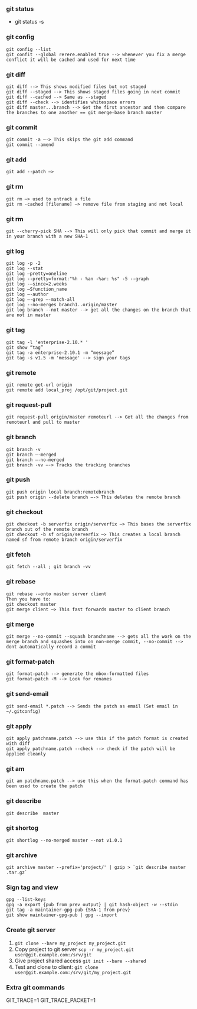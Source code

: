 ### git status
- git status -s

### git config
```
git config --list
git confit --global rerere.enabled true --> whenever you fix a merge conflict it will be cached and used for next time
```

### git diff
```
git diff --> This shows modified files but not staged
git diff --staged --> This shows staged files going in next commit
git diff --cached --> Same as --staged
git diff --check --> identifies whitespace errors
git diff master...branch --> Get the first ancestor and then compare the branches to one another == git merge-base branch master
```
### git commit
```
git commit -a —-> This skips the git add command
git commit --amend
```
### git add
```
git add --patch —>
```

### git rm
```
git rm —> used to untrack a file
git rm -cached [filename] —> remove file from staging and not local
```

### git rm
```
git --cherry-pick SHA --> This will only pick that commit and merge it in your branch with a new SHA-1
```

### git log
```
git log -p -2
git log --stat
git log —pretty=oneline
git log --pretty=format:"%h - %an -%ar: %s" -5 --graph
git log -—since=2.weeks
git log —Sfunction_name
git log —-author
git log —-grep —-match-all
got log --no-merges branch1..origin/master
git log branch --not master --> get all the changes on the branch that are not in master
```

### git tag
```
git tag -l 'enterprise-2.10.* '
git show “tag”
git tag -a enterprise-2.10.1 -m “message”
git tag -s v1.5 -m 'message' --> sign your tags
```

### git remote
```
git remote get-url origin 
git remote add local_proj /opt/git/project.git
```

### git request-pull
```
git request-pull origin/master remoteurl --> Get all the changes from remoteurl and pull to master
```

### git branch
```
git branch -v
git branch —-merged
git branch —-no-merged
git branch -vv —-> Tracks the tracking branches
```

### git push
```
git push origin local branch:remotebranch
git push origin --delete branch —-> This deletes the remote branch
```

### git checkout
```
git checkout -b serverfix origin/serverfix —> This bases the serverfix branch out of the remote branch
git checkout -b sf origin/serverfix —> This creates a local branch named sf from remote branch origin/serverfix
```

### git fetch
```
git fetch --all ; git branch -vv
```

### git rebase
```
git rebase -—onto master server client
Then you have to:
git checkout master
git merge client —> This fast forwards master to client branch
```

### git merge
```
git merge --no-commit --squash branchname --> gets all the work on the merge branch and squashes into on non-merge commit, --no-commit --> dont automatically record a commit
```

### git format-patch
```
git format-patch --> generate the mbox-formatted files
git format-patch -M --> Look for renames
```

### git send-email
```
git send-email *.patch --> Sends the patch as email (Set email in ~/.gitconfig)
```

### git apply
```
git apply patchname.patch --> use this if the patch format is created with diff
git apply patchname.patch --check --> check if the patch will be applied cleanly
```

### git am
```
git am patchname.patch --> use this when the format-patch command has been used to create the patch
```
### git describe
```
git describe  master
```

### git shortog
```
git shortlog --no-merged master --not v1.0.1
```

### git archive
```
git archive master --prefix='project/' | gzip > `git describe master .tar.gz`
```

### Sign tag and view
```
gpg --list-keys
gpg -a export {pub from prev output} | git hash-object -w --stdin
git tag -a maintainer-gpg-pub {SHA-1 from prev}
git show maintainer-gpg-pub | gpg --import
```

### Create git server

1. `git clone --bare my_project my_project.git`
2. Copy project to git server `scp -r my_project.git user@git.example.com:/srv/git`
3. Give project shared access `git init --bare --shared`
4. Test and clone to client: `git clone user@git.example.com:/srv/git/my_project.git`

### Extra git commands
GIT_TRACE=1  GIT_TRACE_PACKET=1
